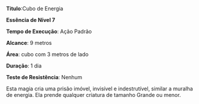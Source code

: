 **Titulo**:Cubo de Energia

**Essência de Nível 7**

**Tempo de Execução**: Ação Padrão

**Alcance**: 9 metros

**Área**: cubo com 3 metros de lado

**Duração**: 1 dia

**Teste de Resistência**: Nenhum

Esta magia cria uma prisão imóvel, invisível e indestrutível, similar a muralha de energia. Ela prende qualquer criatura de tamanho Grande ou menor.